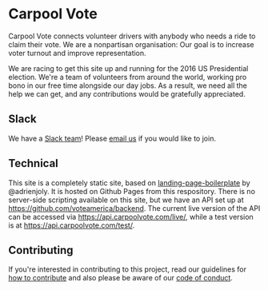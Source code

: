 # Carpool Vote

Carpool Vote connects volunteer drivers with anybody who needs a ride to claim their vote. We are a nonpartisan organisation: Our goal is to increase voter turnout and improve representation.

We are racing to get this site up and running for the 2016 US Presidential election. We're a team of volunteers from around the world, working pro bono in our free time alongside our day jobs. As a result, we need all the help we can get, and any contributions would be gratefully appreciated.

## Slack

We have a [Slack team](https://carpool-vote.slack.com/)! Please [email us](slack@carpoolvote.com) if you would like to join.

## Technical

This site is a completely static site, based on [landing-page-boilerplate](https://github.com/adrienjoly/landing-page-boilerplate) by @adrienjoly. It is hosted on Github Pages from this respository. There is no server-side scripting available on this site, but we have an API set up at https://github.com/voteamerica/backend. The current live version of the API can be accessed via https://api.carpoolvote.com/live/, while a test version is at https://api.carpoolvote.com/test/.

## Contributing

If you're interested in contributing to this project, read our guidelines for [how to contribute](docs/contributing.md) and also please be aware of our [code of conduct](docs/code-of-conduct.md).